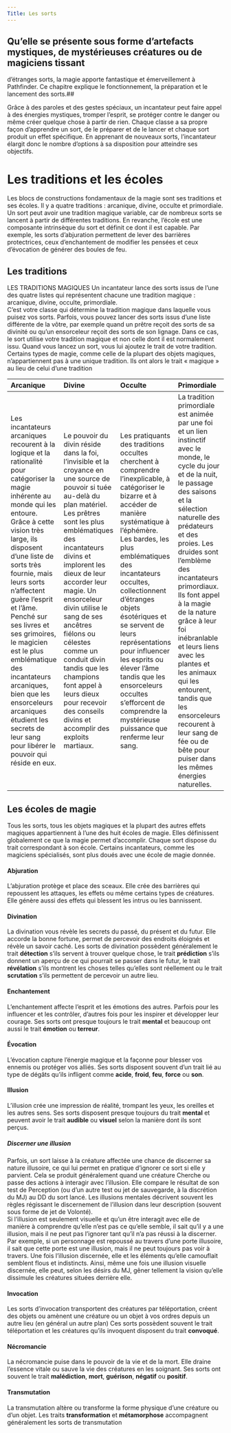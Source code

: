 ```yaml
---
Title: Les sorts
---
```

## Qu’elle se présente sous forme d’artefacts mystiques, de mystérieuses créatures ou de magiciens tissant 
d’étranges sorts, la magie apporte fantastique et émerveillement à Pathfinder. Ce chapitre explique le 
fonctionnement, la préparation et le lancement des sorts.##

Grâce à des paroles et des gestes spéciaux, un incantateur peut faire appel à des énergies mystiques, tromper l’esprit, se protéger contre le danger ou même créer quelque chose à partir de rien. Chaque classe a sa propre façon d’apprendre un sort, de le préparer et de le lancer et chaque sort produit un effet spécifique. En apprenant de nouveaux sorts, l’incantateur élargit donc le nombre d’options à sa disposition pour atteindre ses objectifs.

# Les traditions et les écoles
Les blocs de constructions fondamentaux de la magie sont ses traditions et ses écoles. Il y a quatre traditions : arcanique, divine, occulte et primordiale. Un sort peut avoir une tradition magique variable, car de nombreux sorts se lancent à partir de différentes traditions. En revanche, l’école est une composante intrinsèque du sort et définit ce dont il est capable. Par exemple, les sorts d’abjuration permettent de lever des barrières protectrices, ceux d’enchantement de modifier les pensées et ceux d’évocation de générer des boules de feu.

## Les traditions
LES TRADITIONS MAGIQUES
Un incantateur lance des sorts issus de l’une des quatre listes qui représentent chacune une tradition magique : arcanique, divine, occulte, primordiale.  
C’est votre classe qui détermine la tradition magique dans laquelle vous puisez vos sorts. Parfois, vous pouvez lancer des sorts issus d’une liste différente de la vôtre, par exemple quand un prêtre reçoit des sorts de sa divinité ou qu’un ensorceleur reçoit des sorts de son lignage. Dans ce cas, le sort utilise votre tradition magique et non celle dont il est normalement issu. Quand vous lancez un sort, vous lui ajoutez le trait de votre tradition.
Certains types de magie, comme celle de la plupart des objets magiques, n’appartiennent pas à une unique tradition. Ils ont alors le trait « magique » au lieu de celui d’une tradition

| Arcanique | Divine | Occulte | Primordiale |
|:----------|:-------|:--------|:------------|
| Les incantateurs arcaniques recourent à la logique et la rationalité pour catégoriser la magie inhérente au monde qui les entoure. Grâce à cette vision très large, ils disposent d’une liste de sorts très fournie, mais leurs sorts n’affectent guère l’esprit et l’âme. Penché sur ses livres et ses grimoires, le magicien est le plus emblématique des incantateurs arcaniques, bien que les ensorceleurs arcaniques étudient les secrets de leur sang pour libérer le pouvoir qui réside en eux. | Le pouvoir du divin réside dans la foi, l’invisible et la croyance en une source de pouvoir si tuée au-delà du plan matériel. Les prêtres sont les plus emblématiques des incantateurs divins et implorent les dieux de leur accorder leur magie. Un ensorceleur divin utilise le sang de ses ancêtres fiélons ou célestes comme un conduit divin tandis que les champions font appel à leurs dieux pour recevoir des conseils divins et accomplir des exploits martiaux. | Les pratiquants des traditions occultes cherchent à comprendre l’inexplicable, à catégoriser le bizarre et à accéder de manière systématique à l’éphémère. Les bardes, les plus emblématiques des incantateurs occultes, collectionnent d’étranges objets ésotériques et se servent de leurs représentations pour influencer les esprits ou élever l’âme tandis que les ensorceleurs occultes s’efforcent de comprendre la mystérieuse puissance que renferme leur sang. | La tradition primordiale est animée par une foi et un lien instinctif avec le monde, le cycle du jour et de la nuit, le passage des saisons et la sélection naturelle des prédateurs et des proies. Les druides sont l’emblème des incantateurs primordiaux. Ils font appel à la magie de la nature grâce à leur foi inébranlable et leurs liens avec les plantes et les animaux qui les entourent, tandis que les ensorceleurs recourent à leur sang de fée ou de bête pour puiser dans les mêmes énergies naturelles.

## Les écoles de magie
Tous les sorts, tous les objets magiques et la plupart des autres effets magiques appartiennent à l’une des huit écoles de magie. Elles définissent globalement ce que la magie permet d’accomplir. Chaque sort dispose du trait correspondant à son école. Certains incantateurs, comme les magiciens spécialisés, sont plus doués avec une école de magie donnée.

#### Abjuration
L’abjuration protège et place des sceaux. Elle crée des barrières qui repoussent les attaques, les effets ou même certains types de créatures. Elle génère aussi des effets qui blessent les intrus ou les bannissent.

#### Divination
La divination vous révèle les secrets du passé, du présent et du futur. Elle accorde la bonne fortune, permet de percevoir des endroits éloignés et révèle un savoir caché. Les sorts de divination possèdent généralement le trait **détection** s’ils servent à trouver quelque chose, le trait **prédiction** s’ils donnent un aperçu de ce qui pourrait se passer dans le futur, le trait **révélation** s’ils montrent les choses telles qu’elles sont réellement ou le trait **scrutation** s’ils permettent de percevoir un autre lieu.

#### Enchantement
L’enchantement affecte l’esprit et les émotions des autres. Parfois pour les influencer et les contrôler, d’autres fois pour les inspirer et développer leur courage. Ses sorts ont presque toujours le trait **mental** et beaucoup ont aussi le trait **émotion** ou **terreur**.

#### Évocation
L’évocation capture l’énergie magique et la façonne pour blesser vos ennemis ou protéger vos alliés. Ses sorts disposent souvent d’un trait lié au type de dégâts qu’ils infligent comme **acide**, **froid**, **feu**, **force** ou **son**.

#### Illusion
L’illusion crée une impression de réalité, trompant les yeux, les oreilles et les autres sens. Ses sorts disposent presque toujours du trait **mental** et peuvent avoir le trait **audible** ou **visuel** selon la manière dont ils sont perçus.

##### Discerner une illusion
Parfois, un sort laisse à la créature affectée une chance de discerner sa nature illusoire, ce qui lui permet en pratique d’ignorer ce sort si elle y parvient. Cela se produit généralement quand une créature Cherche ou passe des actions à interagir avec l’illusion. Elle compare le résultat de son test de Perception (ou d’un autre test ou jet de sauvegarde, à la discrétion du MJ) au DD du sort lancé. Les illusions mentales décrivent souvent les règles régissant le discernement de l’illusion dans leur description (souvent sous forme de jet de Volonté).  
Si l’illusion est seulement visuelle et qu’un être interagit avec elle de manière à comprendre qu’elle n’est pas ce qu’elle semble, il sait qu’il y a une illusion, mais il ne peut pas l’ignorer tant qu’il n’a pas réussi à la discerner. Par exemple, si un personnage est repoussé au travers d’une porte illusoire, il sait que cette porte est une illusion, mais il ne peut toujours pas voir à travers. Une fois l’illusion discernée, elle et les éléments qu’elle camouflait semblent flous et indistincts. Ainsi, même une fois une illusion visuelle discernée, elle peut, selon les désirs du MJ, gêner tellement la vision qu’elle dissimule les créatures situées derrière elle. 

#### Invocation
Les sorts d’invocation transportent des créatures par téléportation, créent des objets ou amènent une créature ou un objet à vos ordres depuis un autre lieu (en général un autre plan) Ces sorts possèdent souvent le trait téléportation et les créatures qu’ils invoquent disposent du trait **convoqué**.

#### Nécromancie
La nécromancie puise dans le pouvoir de la vie et de la mort. Elle draine l’essence vitale ou sauve la vie des créatures 
en les soignant. Ses sorts ont souvent le trait **malédiction**, **mort**, **guérison**, **négatif** ou **positif**.

#### Transmutation
La transmutation altère ou transforme la forme physique d’une créature ou d’un objet. Les traits **transformation** et **métamorphose** accompagnent généralement les sorts de transmutation